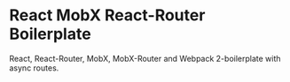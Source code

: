 # React MobX React-Router Boilerplate
React, React-Router, MobX, MobX-Router and Webpack 2-boilerplate with async routes.
